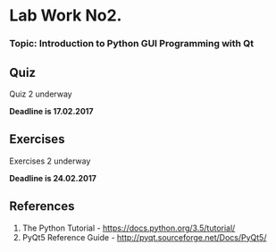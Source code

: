 # **Lab Work No2.**
### **Topic: Introduction to Python GUI Programming with Qt**


## Quiz
Quiz 2 underway

**Deadline is 17.02.2017**

## Exercises
Exercises 2 underway

**Deadline is 24.02.2017**

## References
1. The Python Tutorial - https://docs.python.org/3.5/tutorial/
2. PyQt5 Reference Guide - http://pyqt.sourceforge.net/Docs/PyQt5/
